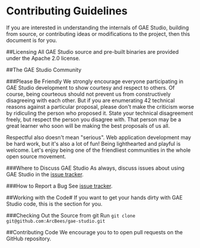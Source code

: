 # Contributing Guidelines
If you are interested in understanding the internals of GAE Studio, building from source, or contributing ideas or modifications to the project, then this document is for you.

##Licensing
All GAE Studio source and pre-built binaries are provided under the Apache 2.0 license.

##The GAE Studio Community

###Please Be Friendly
We strongly encourage everyone participating in GAE Studio development to show courtesy and respect to others. Of course, being courteous should not prevent us from constructively disagreeing with each other. But if you are enumerating 42 technical reasons against a particular proposal, please don't make the criticism worse by ridiculing the person who proposed it. State your technical disagreement freely, but respect the person you disagree with. That person may be a great learner who soon will be making the best proposals of us all.

Respectful also doesn't mean "serious". Web application development may be hard work, but it's also a lot of fun! Being lighthearted and playful is welcome. Let's enjoy being one of the friendliest communities in the whole open source movement.

###Where to Discuss GAE Studio
As always, discuss issues about using GAE Studio in the [issue tracker](https://github.com/ArcBees/gae-studio/issues).

###How to Report a Bug
See [issue tracker](https://github.com/ArcBees/gae-studio/issues).

##Working with the Code#
If you want to get your hands dirty with GAE Studio code, this is the section for you.

###Checking Out the Source from git
Run `git clone git@github.com:ArcBees/gae-studio.git`

##Contributing Code
We encourage you to to open pull requests on the GitHub repository.

